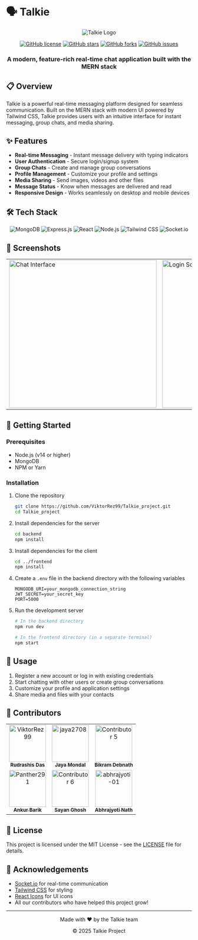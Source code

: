 # 🗣️ Talkie

<div align="center">
  
  ![Talkie Logo](https://img.shields.io/badge/Talkie-Real--Time%20Chat-blue?style=for-the-badge&logo=chat)
  
  [![GitHub license](https://img.shields.io/github/license/ViktorRez99/Talkie_project?style=flat-square)](LICENSE)
  [![GitHub stars](https://img.shields.io/github/stars/ViktorRez99/Talkie_project?style=flat-square)](https://github.com/ViktorRez99/Talkie_project/stargazers)
  [![GitHub forks](https://img.shields.io/github/forks/ViktorRez99/Talkie_project?style=flat-square)](https://github.com/ViktorRez99/Talkie_project/network)
  [![GitHub issues](https://img.shields.io/github/issues/ViktorRez99/Talkie_project?style=flat-square)](https://github.com/ViktorRez99/Talkie_project/issues)
  
  <h3>A modern, feature-rich real-time chat application built with the MERN stack</h3>
</div>

## 📋 Overview

Talkie is a powerful real-time messaging platform designed for seamless communication. Built on the MERN stack with modern UI powered by Tailwind CSS, Talkie provides users with an intuitive interface for instant messaging, group chats, and media sharing.

## ✨ Features

- **Real-time Messaging** - Instant message delivery with typing indicators
- **User Authentication** - Secure login/signup system
- **Group Chats** - Create and manage group conversations
- **Profile Management** - Customize your profile and settings
- **Media Sharing** - Send images, videos and other files
- **Message Status** - Know when messages are delivered and read
- **Responsive Design** - Works seamlessly on desktop and mobile devices

## 🛠️ Tech Stack

<div align="center">
  
  ![MongoDB](https://img.shields.io/badge/MongoDB-47A248?style=for-the-badge&logo=mongodb&logoColor=white)
  ![Express.js](https://img.shields.io/badge/Express-000000?style=for-the-badge&logo=express&logoColor=white)
  ![React](https://img.shields.io/badge/React-61DAFB?style=for-the-badge&logo=react&logoColor=black)
  ![Node.js](https://img.shields.io/badge/Node.js-339933?style=for-the-badge&logo=nodedotjs&logoColor=white)
  ![Tailwind CSS](https://img.shields.io/badge/Tailwind_CSS-38B2AC?style=for-the-badge&logo=tailwind-css&logoColor=white)
  ![Socket.io](https://img.shields.io/badge/Socket.io-010101?style=for-the-badge&logo=socket.io&logoColor=white)
  
</div>

## 📸 Screenshots

<div align="center">
  <!-- Replace with actual screenshots -->
  <table>
    <tr>
      <td><img src="https://i.ibb.co/0pDwPkms/image.png" alt="Chat Interface" width="400"/></td>
      <td><img src="https://i.ibb.co/4R4Td5JZ/image.png" alt="Login Screen" width="400"/></td>
    </tr>
<!--     <tr>
      <td><img src="Chat UI image link" alt="Chat" width="400"/></td>
      <td><img src="Settings" alt="Settings" width="400"/></td>
    </tr> -->
  </table>
</div>

## 🚀 Getting Started

### Prerequisites

- Node.js (v14 or higher)
- MongoDB
- NPM or Yarn

### Installation

1. Clone the repository
   ```bash
   git clone https://github.com/ViktorRez99/Talkie_project.git
   cd Talkie_project
   ```

2. Install dependencies for the server
   ```bash
   cd backend
   npm install
   ```

3. Install dependencies for the client
   ```bash
   cd ../frontend
   npm install
   ```

4. Create a `.env` file in the backend directory with the following variables
   ```
   MONGODB_URI=your_mongodb_connection_string
   JWT_SECRET=your_secret_key
   PORT=5000
   ```

5. Run the development server
   ```bash
   # In the backend directory
   npm run dev
   
   # In the frontend directory (in a separate terminal)
   npm start
   ```

## 📝 Usage

1. Register a new account or log in with existing credentials
2. Start chatting with other users or create group conversations
3. Customize your profile and application settings
4. Share media and files with your contacts

## 👥 Contributors

<div align="center">
  <table>
    <tr>
      <td align="center">
        <a href="https://github.com/ViktorRez99">
          <img src="https://github.com/ViktorRez99.png" width="100px;" alt="ViktorRez99"/>
          <br />
          <sub><b>Rudrashis Das</b></sub>
        </a>
      </td>
      <td align="center">
        <a href="https://github.com/jaya2708">
          <img src="https://github.com/jaya2708.png" width="100px;" alt="jaya2708"/>
          <br />
          <sub><b>Jaya Mondal</b></sub>
        </a>
      </td>
      <td align="center">
        <a href="https://github.com/BIKRAM-DEBNATH">
          <img src="https://github.com/BIKRAM-DEBNATH.png" width="100px;" alt="Contributor 5"/>
          <br />
          <sub><b>Bikram Debnath</b></sub>
        </a>
      </td>
    </tr>
    <tr>
      <td align="center">
        <a href="https://github.com/Panther291">
          <img src="https://github.com/Panther291.png" width="100px;" alt="Panther291"/>
          <br />
          <sub><b>Ankur Barik</b></sub>
        </a>
      </td>
      <td align="center">
        <a href="https://github.com/sayanghoshgit.png">
          <img src="https://github.com/sayanghoshgit.png" width="100px;" alt="Contributor 6"/>
          <br />
          <sub><b>Sayan Ghosh</b></sub>
        </a>
      </td>
      <td align="center">
        <a href="https://github.com/abhrajyoti-01">
          <img src="https://github.com/abhrajyoti-01.png" width="100px;" alt="abhrajyoti-01"/>
          <br />
          <sub><b>Abhrajyoti Nath</b></sub>
        </a>
      </td>
    </tr>
  </table>
</div>

## 📜 License

This project is licensed under the MIT License - see the [LICENSE](LICENSE) file for details.

## 🙏 Acknowledgements

- [Socket.io](https://socket.io/) for real-time communication
- [Tailwind CSS](https://tailwindcss.com/) for styling
- [React Icons](https://react-icons.github.io/react-icons/) for UI icons
- All our contributors who have helped this project grow!

---

<div align="center">
  <p>Made with ❤️ by the Talkie team</p>
  <p>© 2025 Talkie Project</p>
</div>
